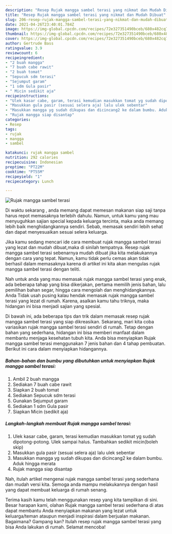 ```yaml
---
description: "Resep Rujak mangga sambel terasi yang nikmat dan Mudah Dibuat"
title: "Resep Rujak mangga sambel terasi yang nikmat dan Mudah Dibuat"
slug: 206-resep-rujak-mangga-sambel-terasi-yang-nikmat-dan-mudah-dibuat
date: 2021-04-26T23:40:01.784Z
image: https://img-global.cpcdn.com/recipes/72e327351490bceb/680x482cq70/rujak-mangga-sambel-terasi-foto-resep-utama.jpg
thumbnail: https://img-global.cpcdn.com/recipes/72e327351490bceb/680x482cq70/rujak-mangga-sambel-terasi-foto-resep-utama.jpg
cover: https://img-global.cpcdn.com/recipes/72e327351490bceb/680x482cq70/rujak-mangga-sambel-terasi-foto-resep-utama.jpg
author: Gertrude Bass
ratingvalue: 3.9
reviewcount: 6
recipeingredient:
- "2 buah mangga"
- "7 buah cabe rawit"
- "2 buah tomat"
- "Sepucuk sdm terasi"
- "Sejumput garam"
- "1 sdm Gula pasir"
- " Micin sedikit aja"
recipeinstructions:
- "Ulek kasar cabe, garam, terasi kemudian masukkan tomat yg sudah dipotong-potong. Ulek sampai halus. Tambahkan sedikit micin(boleh skip)"
- "Masukkan gula pasir (sesuai selera aja) lalu ulek sebentar"
- "Masukkan mangga yg sudah dikupas dan dicincang2 ke dalam bumbu. Aduk hingga merata"
- "Rujak mangga siap disantap"
categories:
- Resep
tags:
- rujak
- mangga
- sambel

katakunci: rujak mangga sambel 
nutrition: 292 calories
recipecuisine: Indonesian
preptime: "PT22M"
cooktime: "PT55M"
recipeyield: "1"
recipecategory: Lunch

---
```



![Rujak mangga sambel terasi](https://img-global.cpcdn.com/recipes/72e327351490bceb/680x482cq70/rujak-mangga-sambel-terasi-foto-resep-utama.jpg)

Di waktu  sekarang , anda memang dapat memesan makanan siap saji tanpa harus repot memasaknya terlebih dahulu. Namun, untuk kamu yang mau menyuguhkan sajian special kepada keluarga tercinta, maka anda memang lebih baik menghidangkannya sendiri. Sebab, memasak sendiri lebih sehat dan dapat menyesuaikan sesuai selera keluarga.

Jika kamu sedang mencari ide cara membuat rujak mangga sambel terasi yang lezat dan mudah dibuat,maka di sinilah tempatnya. Resep rujak mangga sambel terasi  sebenarnya mudah dibuat jika kita melakukannya dengan cara yang tepat. Namun, kamu tidak perlu cemas akan tidak berhasil dalam memasaknya 
karena di artikel ini kita akan mengulas rujak mangga sambel terasi dengan teliti.  



Nah untuk anda yang mau memasak rujak mangga sambel terasi yang enak, ada beberapa tahap yang bisa dikerjakan, pertama memilih jenis bahan, lalu pemilihan bahan segar, hingga cara mengolah dan menghidangkannya. Anda Tidak usah pusing kalau hendak memasak rujak mangga sambel terasi yang lezat di rumah. Karena, asalkan kamu  tahu triknya, maka hidangan ini bisa menjadi sajian yang spesial.

Di bawah ini, ada beberapa tips dan trik dalam memasak resep rujak mangga sambel terasi yang siap dikreasikan. Sekarang, mari kita coba variasikan rujak mangga sambel terasi sendiri di rumah. Tetap dengan bahan yang sederhana, hidangan ini bisa memberi manfaat dalam membantu menjaga kesehatan tubuh kita. Anda bisa menyiapkan Rujak mangga sambel terasi menggunakan 7 jenis bahan dan 4 tahap pembuatan. Berikut ini cara dalam menyiapkan hidangannya.

<!--inarticleads1-->

##### Bahan-bahan dan bumbu yang dibutuhkan untuk menyiapkan Rujak mangga sambel terasi:

1. Ambil 2 buah mangga
1. Sediakan 7 buah cabe rawit
1. Siapkan 2 buah tomat
1. Sediakan Sepucuk sdm terasi
1. Gunakan Sejumput garam
1. Sediakan 1 sdm Gula pasir
1. Siapkan  Micin (sedikit aja)




<!--inarticleads2-->

##### Langkah-langkah membuat Rujak mangga sambel terasi:

1. Ulek kasar cabe, garam, terasi kemudian masukkan tomat yg sudah dipotong-potong. Ulek sampai halus. Tambahkan sedikit micin(boleh skip)
1. Masukkan gula pasir (sesuai selera aja) lalu ulek sebentar
1. Masukkan mangga yg sudah dikupas dan dicincang2 ke dalam bumbu. Aduk hingga merata
1. Rujak mangga siap disantap




Nah, itulah artikel mengenai  rujak mangga sambel terasi  yang sederhana dan mudah versi kita. Semoga anda mampu melakukannya dengan hasil yang dapat membuat keluarga di rumah senang. 

Terima kasih kamu telah menggunakan resep yang kita tampilkan di sini. Besar harapan kami, olahan  Rujak mangga sambel terasi sederhana di atas dapat membantu Anda menyiapkan makanan yang lezat untuk keluarga/teman ataupun menjadi inspirasi dalam berjualan makanan. Bagaimana? Gampang kan? Itulah resep rujak mangga sambel terasi yang bisa Anda lakukan di rumah. Selamat mencoba!

